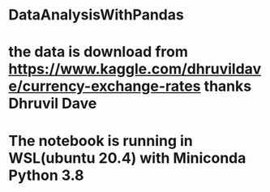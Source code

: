 # DataAnalysisWithPandas
# the data is download from https://www.kaggle.com/dhruvildave/currency-exchange-rates  thanks Dhruvil Dave
# The notebook is running in WSL(ubuntu 20.4) with Miniconda Python 3.8
